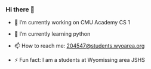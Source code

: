 ### Hi there 👋



- 🔭  I’m currently working on CMU Academy CS 1

- 🌱  I’m currently learning python

- 📫  How to reach me: 204547@students.wyoarea.org

- ⚡  Fun fact: I am a students at Wyomissing area JSHS

